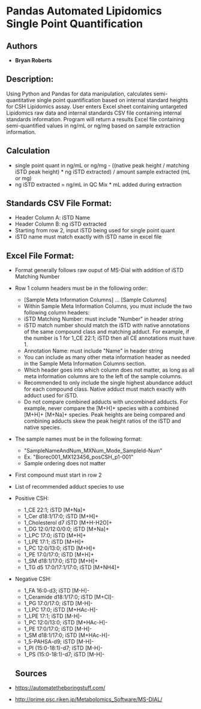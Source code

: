 # Pandas Automated Lipidomics Single Point Quantification

## Authors

* **Bryan Roberts**

## Description: 

Using Python and Pandas for data manipulation, calculates semi-quantitative single point quantification based on internal standard heights for CSH Lipidomics assay.  User enters Excel sheet containing untargeted Lipidomics raw data and internal standards CSV file containing internal standards information.  Program will return a results Excel file containing semi-quantified values in ng/mL or ng/mg based on sample extraction information.

## Calculation

* single point quant in ng/mL or ng/mg - ((native peak height / matching iSTD peak height) * ng iSTD extracted) / amount sample extracted (mL or mg)
* ng iSTD extracted = ng/mL in QC Mix * mL added during extraction

## Standards CSV File Format:

* Header Column A: iSTD Name
* Header Column B: ng iSTD extracted
* Starting from row 2, input iSTD being used for single point quant
* iSTD name must match exactly with iSTD name in excel file

## Excel File Format:

* Format generally follows raw ouput of MS-Dial with addition of iSTD Matching Number
* Row 1 column headers must be in the following order:
   * [Sample Meta Information Columns] ... [Sample Columns]
   * Within Sample Meta Information Columns, you must include the two following column headers:
   * iSTD Matching Number: must include "Number" in header string                
   * iSTD match number should match the iSTD with native annotations of the same compound class and matching adduct.  For example, if the number is 1 for 1_CE 22:1; iSTD  then all CE annotations must have 1.
   * Annotation Name: must include "Name" in header string
   * You can include as many other meta information header as needed in the Sample Meta Information Columns section.
   * Which header goes into which column does not matter, as long as all meta information columns are to the left of the sample columns.
   * Recommended to only include the single highest abundance adduct for each compound class.  Native adduct must match exactly with adduct used for iSTD.
   * Do not compare combined adducts with uncombined adducts.  For example, never compare the [M+H]+ species with a combined [M+H]+ [M+Na]+ species.  Peak heights are being compared and combining adducts skew the peak height ratios of the iSTD and native species.
* The sample names must be in the following format:
   * "SampleNameAndNum_MXNum_Mode_SampleId-Num"
   * Ex. "Biorec001_MX123456_posCSH_p1-001"
   * Sample ordering does not matter
* First compound must start in row 2
* List of recommended adduct species to use
* Positive CSH: 
    * 1_CE 22:1; iSTD [M+Na]+    
    * 1_Cer d18:1/17:0; iSTD [M+H]+   
    * 1_Cholesterol d7 iSTD [M+H-H2O]+   
    * 1_DG 12:0/12:0/0:0; iSTD [M+Na]+   
    * 1_LPC 17:0; iSTD [M+H]+   
    * 1_LPE 17:1; iSTD [M+H]+   
    * 1_PC 12:0/13:0; iSTD [M+H]+   
    * 1_PE 17:0/17:0; iSTD [M+H]+   
    * 1_SM d18:1/17:0; iSTD [M+H]+   
    * 1_TG d5 17:0/17:1/17:0; iSTD [M+NH4]+
* Negative CSH:   
    * 1_FA 16:0-d3; iSTD [M-H]-   
    * 1_Ceramide d18:1/17:0; iSTD [M+Cl]-   
    * 1_PG 17:0/17:0; iSTD [M-H]-   
    * 1_LPC 17:0; iSTD [M+HAc-H]-   
    * 1_LPE 17:1; iSTD [M-H]-   
    * 1_PC 12:0/13:0; iSTD [M+HAc-H]-   
    * 1_PE 17:0/17:0; iSTD [M-H]-    
    * 1_SM d18:1/17:0; iSTD [M+HAc-H]-  
    * 1_5-PAHSA-d9; iSTD [M-H]-  
    * 1_PI (15:0-18:1)-d7; iSTD [M-H]-   
    * 1_PS (15:0-18:1)-d7; iSTD [M-H]-
   
   ## Sources

* https://automatetheboringstuff.com/
* http://prime.psc.riken.jp/Metabolomics_Software/MS-DIAL/
